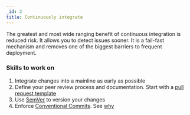 ```yaml
---
_id: 2
title: Continuously integrate
---
```


The greatest and most wide ranging benefit of continuous integration is reduced risk. It allows you to detect issues sooner. It is a fail-fast mechanism and removes one of the biggest barriers to frequent deployment.

<h3>Skills to work on </h3>

1. Integrate changes into a mainline as early as possible 
1. Define your peer review process and documentation. Start with a [pull request template](https://github.com/cds-snc/.github/blob/master/pull_request_template.md)
1. Use [SemVer](https://semver.org/) to version your changes
1. Enforce [Conventional Commits](https://www.conventionalcommits.org/). See [why](https://www.conventionalcommits.org/en/v1.0.0/#why-use-conventional-commits)
